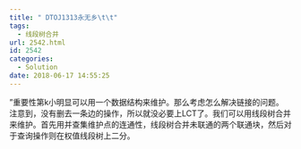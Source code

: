 ```yaml
---
title: " DTOJ1313永无乡\t\t"
tags:
  - 线段树合并
url: 2542.html
id: 2542
categories:
  - Solution
date: 2018-06-17 14:55:25
---
```


”重要性第k小明显可以用一个数据结构来维护。那么考虑怎么解决链接的问题。 注意到，没有删去一条边的操作，所以就没必要上LCT了。我们可以用线段树合并来维护。首先用并查集维护点的连通性，线段树合并未联通的两个联通块，然后对于查询操作则在权值线段树上二分。